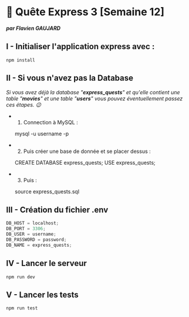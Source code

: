 # 🚀 Quête Express 3 [Semaine 12]

**_par Flavien GAUJARD_**

## I - Initialiser l'application express avec :

    npm install

## II - Si vous n'avez pas la Database

_Si vous avez déjà la database "**express_quests**" et qu'elle contient une table "**movies**" et une table "**users**" vous pouvez éventuellement passez ces étapes. 😉_

- 1. Connection à MySQL :

    mysql -u username -p

- 2. Puis créer une base de donnée et se placer dessus :

    CREATE DATABASE express_quests;
    USE express_quests;

- 3. Puis :

    source express_quests.sql

## III - Création du fichier .env

```js
DB_HOST = localhost;
DB_PORT = 3306;
DB_USER = username;
DB_PASSWORD = password;
DB_NAME = express_quests;
```

## IV - Lancer le serveur

    npm run dev

## V - Lancer les tests

    npm run test
